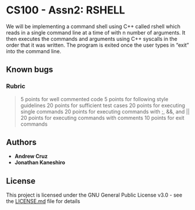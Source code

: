# CS100 - Assn2: RSHELL

We will be implementing a command shell using C++ called rshell which reads in a
single command line at a time of with n number of arguments. It then executes the commands and arguments using C++ syscalls in the order that it was written. The program is exited once the user types in “exit” into the command line.

## Known bugs



### Rubric
>5 points for well commented code
>5 points for following style guidelines
>20 points for sufficient test cases
>20 points for executing single commands
>20 points for executing commands with ;, &&, and ||
>20 points for executing commands with comments
>10 points for exit commands


## Authors

* **Andrew Cruz**
* **Jonathan Kaneshiro**

## License

This project is licensed under the GNU General Public License v3.0 - see the [LICENSE.md](https://github.com/andrew-cruz/rshell/blob/exec/LICENSE) file for details
